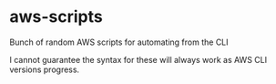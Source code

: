 # aws-scripts
Bunch of random AWS scripts for automating from the CLI

I cannot guarantee the syntax for these will always work as AWS CLI versions progress.
